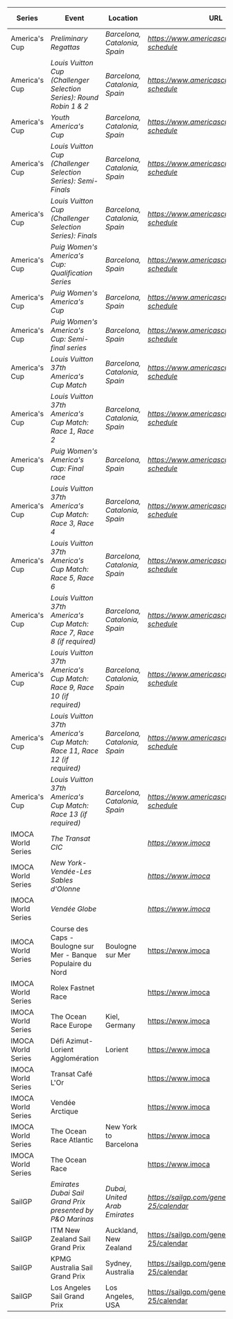 | Series | Event | Location | URL | Start Date | End Date |
|---|---|---|---|---|---|
| America's Cup | *Preliminary Regattas* | *Barcelona, Catalonia, Spain* | *https://www.americascup.com/en/ac37-schedule* | *2024-08-22* | *2024-08-25* |
| America's Cup | *Louis Vuitton Cup (Challenger Selection Series): Round Robin 1 & 2* | *Barcelona, Catalonia, Spain* | *https://www.americascup.com/en/ac37-schedule* | *2024-08-29* | *2024-09-08* |
| America's Cup | *Youth America's Cup* | *Barcelona, Catalonia, Spain* | *https://www.americascup.com/en/ac37-schedule* | *2024-09-17* | *2024-09-26* |
| America's Cup | *Louis Vuitton Cup (Challenger Selection Series): Semi-Finals* | *Barcelona, Catalonia, Spain* | *https://www.americascup.com/en/ac37-schedule* | *2024-09-14* | *2024-09-19* |
| America's Cup | *Louis Vuitton Cup (Challenger Selection Series): Finals* | *Barcelona, Catalonia, Spain* | *https://www.americascup.com/en/ac37-schedule* | *2024-09-26* | *2024-10-05* |
| America's Cup | *Puig Women's America's Cup: Qualification Series* | *Barcelona, Spain* | *https://www.americascup.com/en/ac37-schedule* | *2024-10-05* | *2024-10-10* |
| America's Cup | *Puig Women's America's Cup* | *Barcelona, Spain* | *https://www.americascup.com/en/ac37-schedule* | *2024-10-05* | *2024-10-13* |
| America's Cup | *Puig Women's America's Cup: Semi-final series* | *Barcelona, Spain* | *https://www.americascup.com/en/ac37-schedule* | *2024-10-11* | *2024-10-11* |
| America's Cup | *Louis Vuitton 37th America's Cup Match* | *Barcelona, Catalonia, Spain* | *https://www.americascup.com/en/ac37-schedule* | *2024-10-12* | *2024-10-21* |
| America's Cup | *Louis Vuitton 37th America's Cup Match: Race 1, Race 2* | *Barcelona, Catalonia, Spain* | *https://www.americascup.com/en/ac37-schedule* | *2024-10-12* | *2024-10-12* |
| America's Cup | *Puig Women's America's Cup: Final race* | *Barcelona, Spain* | *https://www.americascup.com/en/ac37-schedule* | *2024-10-13* | *2024-10-13* |
| America's Cup | *Louis Vuitton 37th America's Cup Match: Race 3, Race 4* | *Barcelona, Catalonia, Spain* | *https://www.americascup.com/en/ac37-schedule* | *2024-10-13* | *2024-10-13* |
| America's Cup | *Louis Vuitton 37th America's Cup Match: Race 5, Race 6* | *Barcelona, Catalonia, Spain* | *https://www.americascup.com/en/ac37-schedule* | *2024-10-16* | *2024-10-16* |
| America's Cup | *Louis Vuitton 37th America's Cup Match: Race 7, Race 8 (if required)* | *Barcelona, Catalonia, Spain* | *https://www.americascup.com/en/ac37-schedule* | *2024-10-18* | *2024-10-18* |
| America's Cup | *Louis Vuitton 37th America's Cup Match: Race 9, Race 10 (if required)* | *Barcelona, Catalonia, Spain* | *https://www.americascup.com/en/ac37-schedule* | *2024-10-19* | *2024-10-19* |
| America's Cup | *Louis Vuitton 37th America's Cup Match: Race 11, Race 12 (if required)* | *Barcelona, Catalonia, Spain* | *https://www.americascup.com/en/ac37-schedule* | *2024-10-20* | *2024-10-20* |
| America's Cup | *Louis Vuitton 37th America's Cup Match: Race 13 (if required)* | *Barcelona, Catalonia, Spain* | *https://www.americascup.com/en/ac37-schedule* | *2024-10-21* | *2024-10-21* |
| IMOCA World Series | *The Transat CIC* |  | *https://www.imoca* | *2024* | *2024* |
| IMOCA World Series | *New York-Vendée-Les Sables d'Olonne* |  | *https://www.imoca* | *2024* | *2024* |
| IMOCA World Series | *Vendée Globe* |  | *https://www.imoca* | *2024* | *2025* |
| IMOCA World Series | Course des Caps - Boulogne sur Mer - Banque Populaire du Nord | Boulogne sur Mer | https://www.imoca | 2025-06 | 2025-06 |
| IMOCA World Series | Rolex Fastnet Race |  | https://www.imoca | 2025-07 | 2025-07 |
| IMOCA World Series | The Ocean Race Europe | Kiel, Germany | https://www.imoca | 2025-08-10 | 2025-09-21 |
| IMOCA World Series | Défi Azimut-Lorient Agglomération | Lorient | https://www.imoca | 2025-09 | 2025-09 |
| IMOCA World Series | Transat Café L'Or |  | https://www.imoca | 2025-10 | 2025-10 |
| IMOCA World Series | Vendée Arctique |  | https://www.imoca | 2026 | 2026 |
| IMOCA World Series | The Ocean Race Atlantic | New York to Barcelona | https://www.imoca | 2026-09 | 2026-09 |
| IMOCA World Series | The Ocean Race |  | https://www.imoca | 2027 | 2027 |
| SailGP | *Emirates Dubai Sail Grand Prix presented by P&O Marinas* | *Dubai, United Arab Emirates* | *https://sailgp.com/general/24-25/calendar* | *2024-11-23* | *2024-11-24* |
| SailGP | ITM New Zealand Sail Grand Prix | Auckland, New Zealand | https://sailgp.com/general/24-25/calendar | 2025-01-18 | 2025-01-19 |
| SailGP | KPMG Australia Sail Grand Prix | Sydney, Australia | https://sailgp.com/general/24-25/calendar | 2025-02-08 | 2025-02-09 |
| SailGP | Los Angeles Sail Grand Prix | Los Angeles, USA | https://sailgp.com/general/24-25/calendar | 2025-03